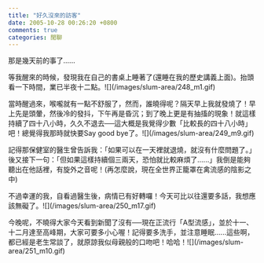 ```yaml
---
title: "好久沒來的訪客"
date: 2005-10-28 00:26:20 +0800
comments: true
categories: 閒聊
---
```

<p>那是幾天前的事了......</p><p>等我醒來的時候，發現我在自己的書桌上睡著了(還睡在我的歷史講義上面)。抬頭看一下時間，業已半夜十二點。![](/images/slum-area/248_m1.gif)</p><p>當時醒過來，喉嚨就有一點不舒服了，然而，誰曉得呢？隔天早上我就發燒了！早上先是頭暈，然後冷的發抖，下午再是昏沉；到了晚上更是有抽搐的現象！就這樣持續了四十八小時，久久不退去──這大概是我覺得少數「比較長的四十八小時」吧！總覺得我那時就快要Say good bye了。![](/images/slum-area/249_m9.gif)</p><p>記得那保健室的醫生曾告訴我：「如果可以在一天裡就退燒，就沒有什麼問題了。」後又接下一句：「但如果這樣持續個三兩天，恐怕就比較麻煩了......」我倒是能夠聽出在他話裡，有旋外之音呢！(再怎麼說，現在全世界正籠罩在禽流感的陰影之中)</p><p>不過幸運的我，自看過醫生後，病情已有好轉囉！今天可比以往還要多話，我想應該無礙了。![](/images/slum-area/250_m17.gif)</p><p>今晚呢，不曉得大家今天看到新聞了沒有──現在正流行「A型流感」，並於十一、十二月達至高峰期，大家可要多小心喔！記得要多洗手，並注意睡眠......這些啊，都已經是老生常談了，就原諒我似母親般的口吻吧！哈哈！![](/images/slum-area/251_m10.gif)</p><p />
